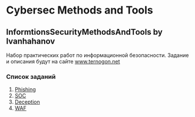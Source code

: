 # Cybersec Methods and Tools
## InformtionsSecurityMethodsAndTools by Ivanhahanov

Набор практических работ по информационной безопасности.
Задание и описания будут на сайте www.ternogon.net

### Список заданий
1. [Phishing](https://github.com/Ivanhahanov/InformtionsSecurityMethodsAndTools/blob/main/Phishing/README.md)
2. [SOC](https://github.com/Ivanhahanov/InformtionsSecurityMethodsAndTools/blob/main/SOC/README.md)
3. [Deception](https://github.com/Ivanhahanov/InformtionsSecurityMethodsAndTools/blob/main/Deception/README.md)
4. [WAF](https://github.com/Ivanhahanov/InformtionsSecurityMethodsAndTools/blob/main/WAF/README.md)
